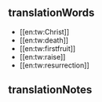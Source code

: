 ## translationWords

* [[en:tw:Christ]]
* [[en:tw:death]]
* [[en:tw:firstfruit]]
* [[en:tw:raise]]
* [[en:tw:resurrection]]

## translationNotes

